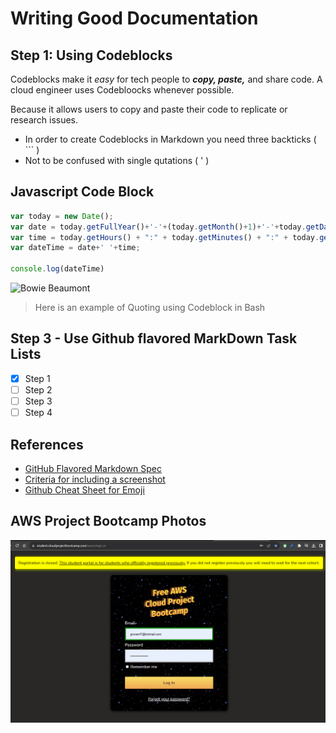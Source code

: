 # Writing Good Documentation

## Step 1: Using Codeblocks

Codeblocks make it *easy* for tech people to **_copy, paste,_** and share code. A cloud engineer uses Codebloocks whenever possible.

Because it allows users to copy and paste their code to replicate or research issues.

- In order to create Codeblocks in Markdown you need three backticks ( ``` )
- Not to be confused with single qutations ( ' )


## Javascript Code Block
```javascript
var today = new Date();
var date = today.getFullYear()+'-'+(today.getMonth()+1)+'-'+today.getDate();
var time = today.getHours() + ":" + today.getMinutes() + ":" + today.getSeconds();
var dateTime = date+' '+time;
 
console.log(dateTime)

```
![Bowie   Beaumont](https://github.com/grover47/github-docs-examples/assets/10213341/922bd712-ab04-42de-84b0-70fa329476b2)

> Here is an example of Quoting using Codeblock in Bash


## Step 3 - Use Github flavored MarkDown Task Lists

- [x] Step 1
- [ ] Step 2
- [ ] Step 3
- [ ] Step 4

## References

- [GitHub Flavored Markdown Spec](https://github.github.com/gfm/#what-is-github-flavored-markdown-)
- [Criteria for including a screenshot](https://docs.github.com/en/contributing/writing-for-github-docs/creating-screenshots#criteria-for-including-a-screenshot)
- [Github Cheat Sheet for Emoji](https://gist.github.com/rxaviers/7360908)

## AWS Project Bootcamp Photos
![AWS Pjoect Bootcamp](https://github.com/grover47/github-docs-examples/blob/main/assets/AWS%20Project%20Bootcamp.png)
 
